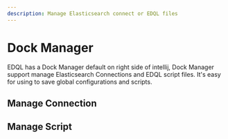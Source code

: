 ```yaml
---
description: Manage Elasticsearch connect or EDQL files
---
```


# Dock Manager

EDQL has a Dock Manager default on right side of intellij, Dock Manager support manage Elasticsearch Connections and EDQL script files. It's easy for using to save global configurations and scripts.

## Manage Connection



## Manage  Script

